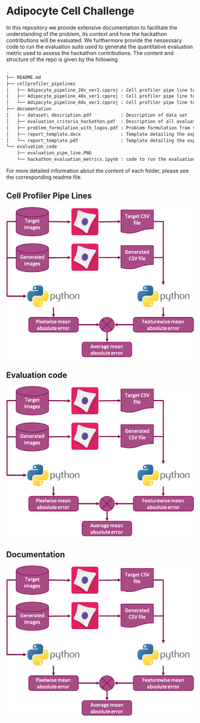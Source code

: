 # Adipocyte Cell Challenge

In this repository we provide extensive documentation to facilitate the understanding of the problem, its context and how the hackathon contributions will be evaluated. We furthermore provide the nessessary code to run the evaluation suite used to generate the quantitative evaluation metric used to assess the hackathon contributions. The content and structure of the repo is given by the following 

```sh
.
├── README.md
├── cellprofiler_pipelines
│   ├── Adipocyte_pipeline_20x_ver2.cpproj : Cell profiler pipe line to generate image features for 20x images
│   ├── Adipocyte_pipeline_40x_ver1.cpproj : Cell profiler pipe line to generate image features for 40x images
│   └── Adipocyte_pipeline_60x_ver1.cpproj : Cell profiler pipe line to generate image features for 60x images
├── documentation
│   ├── dataset\ description.pdf           : Description of data set
│   ├── evaluation_criteria_hackathon.pdf  : Description of all evaluation metrics and how they are combined into a final metric
│   ├── problem_formulation_with_logos.pdf : Problem formulation from the application 
│   ├── report_template.docx               : Template detailing the expected content of the project report (.docx) 
│   └── report_template.pdf                : Template detailing the expected content of the project report (.pdf) 
└── evaluation_code
    ├── evaluation_pipe_line.PNG
    └── hackathon_evaluation_metrics.ipynb : code to run the evaluation pipe line for the quantitative evaluation metric 
```
For more detailed information about the content of each folder, please see the corresponding readme file.

## Cell Profiler Pipe Lines

<img src="evaluation_code/evaluation_pipe_line.PNG" align="center" >


## Evaluation code

<img src="evaluation_code/evaluation_pipe_line.PNG" align="center" >

## Documentation

<img src="evaluation_code/evaluation_pipe_line.PNG" align="center" >
